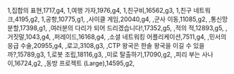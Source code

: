 1,집합의 표현,1717,g4,
1,여행 가자,1976,g4,
1,친구비,16562,g3,
1,친구 네트워크,4195,g2,
1,공항,10775,g1,
,사이클 게임,20040,g4,
,군사 이동,11085,g2,
,통신망 분할,17398,g1,
,여러분의 다리가 되어 드리겠습니다!,17352,g5,
,적의 적,12893,g5,
,거짓말,1043,g4,
,퍼레이드,16168,g4,
,소셜 네트워킹 어플리케이션,7511,g4,
,민서의 응급 수술,20955,g4,
,로고,3108,g3,
,CTP 왕국은 한솔 왕국을 이길 수 있을까?,15789,g3,
1,로봇 조립,18116,g3,
,미로 탈출하기,17090,g2,
,피리 부는 사나이,16724,g2,
,동방 프로젝트 (Large),14595,g2,
